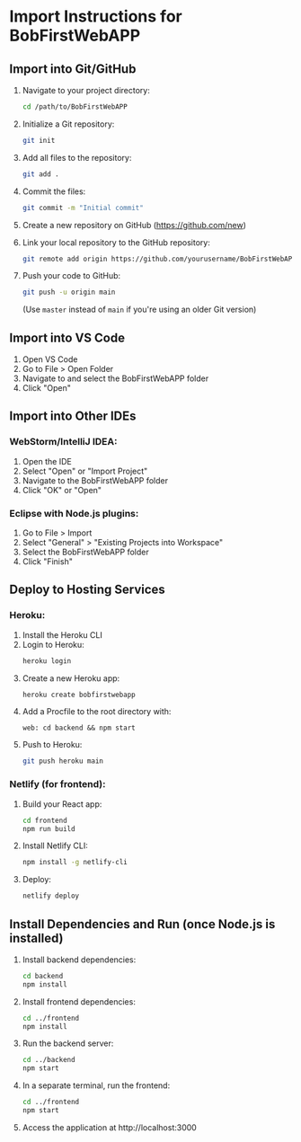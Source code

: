 # Import Instructions for BobFirstWebAPP

## Import into Git/GitHub

1. Navigate to your project directory:
   ```bash
   cd /path/to/BobFirstWebAPP
   ```

2. Initialize a Git repository:
   ```bash
   git init
   ```

3. Add all files to the repository:
   ```bash
   git add .
   ```

4. Commit the files:
   ```bash
   git commit -m "Initial commit"
   ```

5. Create a new repository on GitHub (https://github.com/new)

6. Link your local repository to the GitHub repository:
   ```bash
   git remote add origin https://github.com/yourusername/BobFirstWebAPP.git
   ```

7. Push your code to GitHub:
   ```bash
   git push -u origin main
   ```
   (Use `master` instead of `main` if you're using an older Git version)

## Import into VS Code

1. Open VS Code
2. Go to File > Open Folder
3. Navigate to and select the BobFirstWebAPP folder
4. Click "Open"

## Import into Other IDEs

### WebStorm/IntelliJ IDEA:
1. Open the IDE
2. Select "Open" or "Import Project"
3. Navigate to the BobFirstWebAPP folder
4. Click "OK" or "Open"

### Eclipse with Node.js plugins:
1. Go to File > Import
2. Select "General" > "Existing Projects into Workspace"
3. Select the BobFirstWebAPP folder
4. Click "Finish"

## Deploy to Hosting Services

### Heroku:
1. Install the Heroku CLI
2. Login to Heroku:
   ```bash
   heroku login
   ```
3. Create a new Heroku app:
   ```bash
   heroku create bobfirstwebapp
   ```
4. Add a Procfile to the root directory with:
   ```
   web: cd backend && npm start
   ```
5. Push to Heroku:
   ```bash
   git push heroku main
   ```

### Netlify (for frontend):
1. Build your React app:
   ```bash
   cd frontend
   npm run build
   ```
2. Install Netlify CLI:
   ```bash
   npm install -g netlify-cli
   ```
3. Deploy:
   ```bash
   netlify deploy
   ```

## Install Dependencies and Run (once Node.js is installed)

1. Install backend dependencies:
   ```bash
   cd backend
   npm install
   ```

2. Install frontend dependencies:
   ```bash
   cd ../frontend
   npm install
   ```

3. Run the backend server:
   ```bash
   cd ../backend
   npm start
   ```

4. In a separate terminal, run the frontend:
   ```bash
   cd ../frontend
   npm start
   ```

5. Access the application at http://localhost:3000